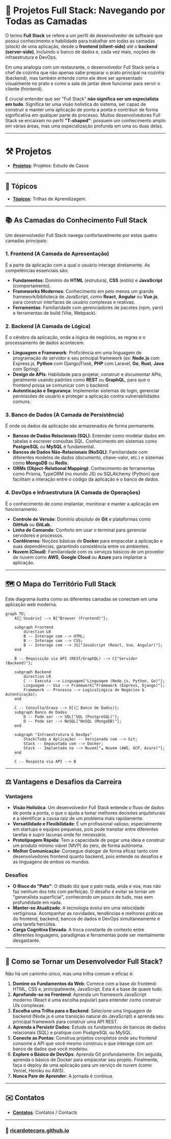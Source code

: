 # 🥞 Projetos Full Stack: Navegando por Todas as Camadas

O termo **Full Stack** se refere a um perfil de desenvolvedor de software que possui conhecimento e habilidade para trabalhar em todas as camadas (*stack*) de uma aplicação, desde o **frontend (client-side)** até o **backend (server-side)**, incluindo o banco de dados e, cada vez mais, noções de infraestrutura e DevOps.

Em uma analogia com um restaurante, o desenvolvedor Full Stack seria o chef de cozinha que não apenas sabe preparar o prato principal na cozinha (backend), mas também entende como ele deve ser apresentado visualmente no prato e como a sala de jantar deve funcionar para servir o cliente (frontend).

É crucial entender que ser "Full Stack" **não significa ser um especialista em tudo**. Significa ter uma visão holística do sistema, ser capaz de construir e manter uma aplicação de ponta a ponta e contribuir de forma significativa em qualquer parte do processo. Muitos desenvolvedores Full Stack se encaixam no perfil **"T-shaped"**: possuem um conhecimento amplo em várias áreas, mas uma especialização profunda em uma ou duas delas.

-----

# ⚒️ Projetos

* **[Projetos](./projetos/)**: Projetos: Estudo de Casos

---

## 🔗 Tópicos

* **[Tópicos](/projetos2.md)**: Trilhas de Aprendizagem.

---

## 📚 As Camadas do Conhecimento Full Stack

Um desenvolvedor Full Stack navega confortavelmente por estas quatro camadas principais:

### 1\. Frontend (A Camada de Apresentação)

É a parte da aplicação com a qual o usuário interage diretamente. As competências essenciais são:

  - **Fundamentos**: Domínio de **HTML** (estrutura), **CSS** (estilo) e **JavaScript** (comportamento).
  - **Frameworks Modernos**: Conhecimento em pelo menos um grande framework/biblioteca de JavaScript, como **React**, **Angular** ou **Vue.js**, para construir interfaces de usuário complexas e reativas.
  - **Ferramentas**: Familiaridade com gerenciadores de pacotes (npm, yarn) e ferramentas de build (Vite, Webpack).

### 2\. Backend (A Camada de Lógica)

É o cérebro da aplicação, onde a lógica de negócios, as regras e o processamento de dados acontecem.

  - **Linguagem e Framework**: Proficiência em uma linguagem de programação de servidor e seu principal framework (ex: **Node.js** com Express.js, **Python** com Django/Flask, **PHP** com Laravel, **Go**, **Rust**, **Java** com Spring).
  - **Design de APIs**: Habilidade para projetar, construir e documentar APIs, geralmente usando padrões como **REST** ou **GraphQL**, para que o frontend possa se comunicar com o backend.
  - **Autenticação e Segurança**: Implementar sistemas de login, gerenciar permissões de usuário e proteger a aplicação contra vulnerabilidades comuns.

### 3\. Banco de Dados (A Camada de Persistência)

É onde os dados da aplicação são armazenados de forma permanente.

  - **Bancos de Dados Relacionais (SQL)**: Entender como modelar dados em tabelas e escrever consultas SQL. Conhecimento em sistemas como **PostgreSQL** ou **MySQL** é fundamental.
  - **Bancos de Dados Não-Relacionais (NoSQL)**: Familiaridade com diferentes modelos de dados (documento, chave-valor, etc.) e sistemas como **MongoDB** ou **Redis**.
  - **ORMs (Object-Relational Mapping)**: Conhecimento de ferramentas como Prisma, TypeORM (no mundo JS) ou SQLAlchemy (Python) que facilitam a interação entre o código da aplicação e o banco de dados.

### 4\. DevOps e Infraestrutura (A Camada de Operações)

É o conhecimento de como implantar, monitorar e manter a aplicação em funcionamento.

  - **Controle de Versão**: Domínio absoluto de **Git** e plataformas como **GitHub** ou **GitLab**.
  - **Linha de Comando**: Conforto em usar o terminal para gerenciar servidores e processos.
  - **Contêineres**: Noções básicas de **Docker** para empacotar a aplicação e suas dependências, garantindo consistência entre os ambientes.
  - **Nuvem (Cloud)**: Familiaridade com os serviços básicos de um provedor de nuvem como **AWS**, **Google Cloud** ou **Azure** para implantar a aplicação.

-----

## 🗺️ O Mapa do Território Full Stack

Este diagrama ilustra como as diferentes camadas se conectam em uma aplicação web moderna.

```mermaid
graph TD;
    A[👤 Usuário] --> B{"Browser (Frontend)"};
    
    subgraph Frontend
        direction LR
        B -- Interage com --> HTML;
        B -- Interage com --> CSS;
        B -- Interage com --> JS["JavaScript (React, Vue, Angular)"];
    end

    B -- Requisição via API (REST/GraphQL) --> C{"Servidor (Backend)"};
    
    subgraph Backend
        direction LR
        C -- Executa --> Linguagem["Linguagem (Node.js, Python, Go)"];
        Linguagem -- Usa --> Framework["Framework (Express, Django)"];
        Framework -- Processa --> Logica[Lógica de Negócios & Autenticação];
    end

    C -- Consulta/Grava --> D[(💾 Banco de Dados)];
    subgraph Banco de Dados
        D -- Pode ser --> SQL["SQL (PostgreSQL)"];
        D -- Pode ser --> NoSQL["NoSQL (MongoDB)"];
    end

    subgraph "Infraestrutura & DevOps"
        Stack(Toda a Aplicação) -- Versionada com --> Git;
        Stack -- Empacotada com --> Docker;
        Stack -- Implantada na --> Nuvem["☁️ Nuvem (AWS, GCP, Azure)"];
    end

    C -- Resposta via API --> B
```

-----

## ⚖️ Vantagens e Desafios da Carreira

### Vantagens

  - **Visão Holística**: Um desenvolvedor Full Stack entende o fluxo de dados de ponta a ponta, o que o ajuda a tomar melhores decisões arquiteturais e a identificar a causa raiz de um problema mais rapidamente.
  - **Versatilidade e Flexibilidade**: É um profissional valioso, especialmente em startups e equipes pequenas, pois pode transitar entre diferentes tarefas e suprir lacunas onde for necessário.
  - **Prototipagem Rápida**: Tem a capacidade de pegar uma ideia e construir um produto mínimo viável (MVP) do zero, de forma autônoma.
  - **Melhor Comunicação**: Consegue dialogar de forma eficaz tanto com desenvolvedores frontend quanto backend, pois entende os desafios e as linguagens de ambos os mundos.

### Desafios

  - **O Risco do "Pato"**: O ditado diz que o pato nada, anda e voa, mas não faz nenhum dos três com perfeição. O desafio é evitar se tornar um "generalista superficial", conhecendo um pouco de tudo, mas sem profundidade em nada.
  - **Manter-se Atualizado**: A tecnologia evolui em uma velocidade vertiginosa. Acompanhar as novidades, tendências e melhores práticas do frontend, backend, bancos de dados e DevOps simultaneamente é uma tarefa hercúlea.
  - **Carga Cognitiva Elevada**: A troca constante de contexto entre diferentes linguagens, paradigmas e ferramentas pode ser mentalmente desgastante.

-----

## 🚀 Como se Tornar um Desenvolvedor Full Stack?

Não há um caminho único, mas uma trilha comum e eficaz é:

1.  **Domine os Fundamentos da Web**: Comece com a base do frontend: HTML, CSS e, principalmente, JavaScript. Esta é a base de quase tudo.
2.  **Aprofunde-se no Frontend**: Aprenda um framework JavaScript moderno (React é uma escolha popular) para entender como construir UIs complexas.
3.  **Escolha uma Trilha para o Backend**: Selecione uma linguagem de backend (Node.js é uma transição natural do JavaScript) e aprenda seu principal framework para construir uma API REST.
4.  **Aprenda a Persistir Dados**: Estude os fundamentos de bancos de dados relacionais (SQL) e pratique com PostgreSQL ou MySQL.
5.  **Conecte as Pontas**: Construa projetos completos onde seu frontend consome a API que você mesmo construiu e que interage com um banco de dados que você modelou.
6.  **Explore o Básico de DevOps**: Aprenda Git profundamente. Em seguida, aprenda o básico de Docker para empacotar seu projeto. Finalmente, faça o deploy de uma aplicação para um serviço de nuvem (como Vercel, Heroku ou AWS).
7.  **Nunca Pare de Aprender**: A jornada é contínua.

---

## ✉️ Contatos

* **[Contatos](https://ricardotecpro.github.io/contatos.html)**: Contatos / Contacts

---

### 📌 [ricardotecpro.github.io](https://ricardotecpro.github.io/)
